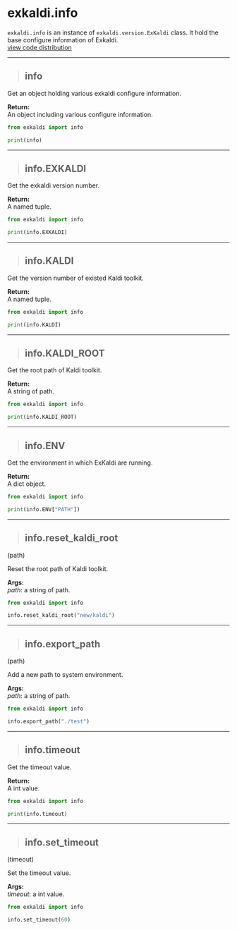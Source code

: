 # exkaldi.info

`exkaldi.info` is an instance of `exkaldi.version.ExKaldi` class. It hold the base configure information of Exkaldi.  
[view code distribution](https://github.com/wangyu09/exkaldi/blob/master/exkaldi/version.py)

--------------------------
>## info

Get an object holding various exkaldi configure information. 

**Return:**  
An object including various configure information.

```python
from exkaldi import info

print(info)
```
-----------------------------
>## info.EXKALDI  

Get the exkaldi version number.  

**Return:**    
A named tuple.

```python
from exkaldi import info

print(info.EXKALDI)
```
-----------------------------
>## info.KALDI

Get the version number of existed Kaldi toolkit. 

**Return:**    
A named tuple.
```python
from exkaldi import info

print(info.KALDI)
```
-----------------------------
>## info.KALDI_ROOT

Get the root path of Kaldi toolkit.  

**Return:**    
A string of path.
```python
from exkaldi import info

print(info.KALDI_ROOT)
```
---------------------------------
>## info.ENV

Get the environment in which ExKaldi are running. 

**Return:**  
A dict object.
```python
from exkaldi import info

print(info.ENV["PATH"])
```
---------------------------------
>## info.reset_kaldi_root
(path)

Reset the root path of Kaldi toolkit. 

**Args:**  
_path_: a string of path.
```python
from exkaldi import info

info.reset_kaldi_root("new/kaldi")
```
---------------------------------
>## info.export_path
(path)

Add a new path to system environment. 

**Args:**  
_path_: a string of path.
```python
from exkaldi import info

info.export_path("./test")
```
---------------------------------
>## info.timeout

Get the timeout value. 

**Return:**  
A int value.
```python
from exkaldi import info

print(info.timeout)
```
---------------------------------
>## info.set_timeout
(timeout)

Set the timeout value.

**Args:**  
_timeout_: a int value.
```python
from exkaldi import info

info.set_timeout(60)
```